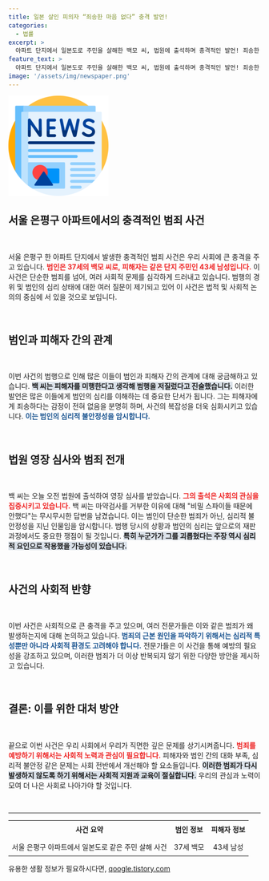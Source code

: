 ```yaml
---
title: 일본 살인 피의자 “죄송한 마음 없다” 충격 발언!
categories:
  - 법률
excerpt: >
  아파트 단지에서 일본도로 주민을 살해한 백모 씨, 법원에 출석하며 충격적인 발언! 죄송한 마음 없다고 답한 그의 진심은? 클릭하고 사건의 전말을 확인하세요!
feature_text: >
  아파트 단지에서 일본도로 주민을 살해한 백모 씨, 법원에 출석하며 충격적인 발언! 죄송한 마음 없다고 답한 그의 진심은? 클릭하고 사건의 전말을 확인하세요!
image: '/assets/img/newspaper.png'
---
```


<p><img src="/assets/img/newspaper.png" alt="kimp 속보" /></p>

<h2 data-ke-size="size26">서울 은평구 아파트에서의 충격적인 범죄 사건</h2>

<p data-ke-size="size16">&nbsp;</p>

<p>서울 은평구 한 아파트 단지에서 발생한 충격적인 범죄 사건은 우리 사회에 큰 충격을 주고 있습니다. <b><span style="color: #ee2323;">범인은 37세의 백모 씨로, 피해자는 같은 단지 주민인 43세 남성입니다.</span></b> 이 사건은 단순한 범죄를 넘어, 여러 사회적 문제를 심각하게 드러내고 있습니다. 범행의 경위 및 범인의 심리 상태에 대한 여러 질문이 제기되고 있어 이 사건은 법적 및 사회적 논의의 중심에 서 있을 것으로 보입니다. </p>

<p data-ke-size="size16">&nbsp;</p>

<h2 data-ke-size="size26">범인과 피해자 간의 관계</h2>

<p data-ke-size="size16">&nbsp;</p>

<p>이번 사건의 범행으로 인해 많은 이들이 범인과 피해자 간의 관계에 대해 궁금해하고 있습니다. <b><span style="background-color: #21538527;">백 씨는 피해자를 미행한다고 생각해 범행을 저질렀다고 진술했습니다.</span></b> 이러한 발언은 많은 이들에게 범인의 심리를 이해하는 데 중요한 단서가 됩니다. 그는 피해자에게 죄송하다는 감정이 전혀 없음을 분명히 하며, 사건의 복잡성을 더욱 심화시키고 있습니다. <b><span style="color: #1a5490;">이는 범인의 심리적 불안정성을 암시합니다.</span></b></p>

<p data-ke-size="size16">&nbsp;</p>

<h2 data-ke-size="size26">법원 영장 심사와 범죄 전개</h2>

<p data-ke-size="size16">&nbsp;</p>

<p>백 씨는 오늘 오전 법원에 출석하여 영장 심사를 받았습니다. <b><span style="color: #ee2323;">그의 출석은 사회의 관심을 집중시키고 있습니다.</span></b> 백 씨는 마약검사를 거부한 이유에 대해 "비밀 스파이들 때문에 안했다"는 무시무시한 답변을 남겼습니다. 이는 범인이 단순한 범죄가 아닌, 심리적 불안정성을 지닌 인물임을 암시합니다. 범행 당시의 상황과 범인의 심리는 앞으로의 재판 과정에서도 중요한 쟁점이 될 것입니다. <b><span style="background-color: #21538527;">특히 누군가가 그를 괴롭혔다는 주장 역시 심리적 요인으로 작용했을 가능성이 있습니다.</span></b></p>

<p data-ke-size="size16">&nbsp;</p>

<h2 data-ke-size="size26">사건의 사회적 반향</h2>

<p data-ke-size="size16">&nbsp;</p>

<p>이번 사건은 사회적으로 큰 충격을 주고 있으며, 여러 전문가들은 이와 같은 범죄가 왜 발생하는지에 대해 논의하고 있습니다. <b><span style="color: #1a5490;">범죄의 근본 원인을 파악하기 위해서는 심리적 특성뿐만 아니라 사회적 환경도 고려해야 합니다.</span></b> 전문가들은 이 사건을 통해 예방의 필요성을 강조하고 있으며, 이러한 범죄가 더 이상 반복되지 않기 위한 다양한 방안을 제시하고 있습니다.</p>

<p data-ke-size="size16">&nbsp;</p>

<h2 data-ke-size="size26">결론: 이를 위한 대처 방안</h2>

<p data-ke-size="size16">&nbsp;</p>

<p>끝으로 이번 사건은 우리 사회에서 우리가 직면한 깊은 문제를 상기시켜줍니다. <b><span style="color: #ee2323;">범죄를 예방하기 위해서는 사회적 노력과 관심이 필요합니다.</span></b> 피해자와 범인 간의 대화 부족, 심리적 불안정 같은 문제는 사회 전반에서 개선해야 할 요소들입니다. <b><span style="background-color: #21538527;">이러한 범죄가 다시 발생하지 않도록 하기 위해서는 사회적 지원과 교육이 절실합니다.</span></b> 우리의 관심과 노력이 모여 더 나은 사회로 나아가야 할 것입니다.</p>

<p data-ke-size="size16">&nbsp;</p>

<hr>

<table style="width: 100%;">
<tr>
<td style="text-align: center; height: 30px;"><b>사건 요약</b></td>
<td style="text-align: center; height: 30px;"><b>범인 정보</b></td>
<td style="text-align: center; height: 30px;"><b>피해자 정보</b></td>
</tr>
<tr>
<td style="text-align: center; height: 30px;">서울 은평구 아파트에서 일본도로 같은 주민 살해 사건</td>
<td style="text-align: center; height: 30px;">37세 백모</td>
<td style="text-align: center; height: 30px;">43세 남성</td>
</tr>
</table>
유용한 생활 정보가 필요하시다면, <a href="https://qoogle.tistory.com" rel="dofollow">qoogle.tistory.com</a>


